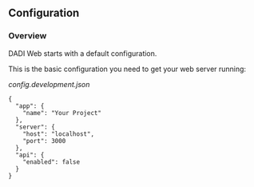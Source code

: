 ## Configuration

### Overview

DADI Web starts with a default configuration.

This is the basic configuration you need to get your web server running: 

*config.development.json*

```
{
  "app": {
    "name": "Your Project"
  },
  "server": {
    "host": "localhost",
    "port": 3000
  },
  "api": {
    "enabled": false
  }
}
```

